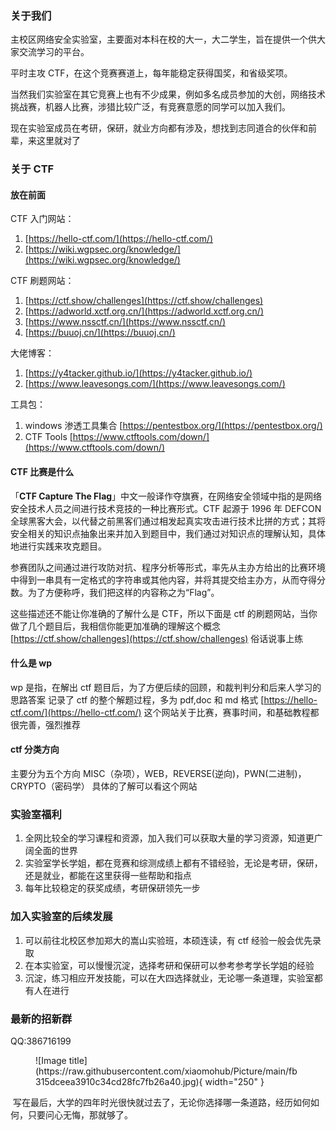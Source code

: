 ### 关于我们

主校区网络安全实验室，主要面对本科在校的大一，大二学生，旨在提供一个供大家交流学习的平台。

平时主攻 CTF，在这个竞赛赛道上，每年能稳定获得国奖，和省级奖项。

当然我们实验室在其它竞赛上也有不少成果，例如多名成员参加的大创，网络技术挑战赛，机器人比赛，涉猎比较广泛，有竞赛意愿的同学可以加入我们。

现在实验室成员在考研，保研，就业方向都有涉及，想找到志同道合的伙伴和前辈，来这里就对了

### 关于 CTF

#### 放在前面

CTF 入门网站： 

1. [https://hello-ctf.com/](https://hello-ctf.com/) 
2. [https://wiki.wgpsec.org/knowledge/](https://wiki.wgpsec.org/knowledge/) 

CTF 刷题网站： 

1. [https://ctf.show/challenges](https://ctf.show/challenges) 
2. [https://adworld.xctf.org.cn/](https://adworld.xctf.org.cn/) 
3. [https://www.nssctf.cn/](https://www.nssctf.cn/) 
4. [https://buuoj.cn/](https://buuoj.cn/) 

大佬博客： 

1. [https://y4tacker.github.io/](https://y4tacker.github.io/) 
2. [https://www.leavesongs.com/](https://www.leavesongs.com/) 

工具包： 

1. windows 渗透工具集合 [https://pentestbox.org/](https://pentestbox.org/) 
2. CTF Tools [https://www.ctftools.com/down/](https://www.ctftools.com/down/)

#### CTF 比赛是什么

「**CTF Capture The Flag**」中文一般译作夺旗赛，在网络安全领域中指的是网络安全技术人员之间进行技术竞技的一种比赛形式。CTF 起源于 1996 年 DEFCON 全球黑客大会，以代替之前黑客们通过相发起真实攻击进行技术比拼的方式；其将安全相关的知识点抽象出来并加入到题目中，我们通过对知识点的理解认知，具体地进行实践来攻克题目。

参赛团队之间通过进行攻防对抗、程序分析等形式，率先从主办方给出的比赛环境中得到一串具有一定格式的字符串或其他内容，并将其提交给主办方，从而夺得分数。为了方便称呼，我们把这样的内容称之为“Flag”。

这些描述还不能让你准确的了解什么是 CTF，所以下面是 ctf 的刷题网站，当你做了几个题目后，我相信你能更加准确的理解这个概念 [https://ctf.show/challenges](https://ctf.show/challenges) 俗话说事上练

#### 什么是 wp

wp 是指，在解出 ctf 题目后，为了方便后续的回顾，和裁判判分和后来人学习的思路答案 记录了 ctf 的整个解题过程，多为 pdf,doc 和 md 格式 [https://hello-ctf.com/](https://hello-ctf.com/) 这个网站关于比赛，赛事时间，和基础教程都很完善，强烈推荐

#### ctf 分类方向

主要分为五个方向 MISC（杂项），WEB，REVERSE(逆向)，PWN(二进制)，CRYPTO（密码学） 具体的了解可以看这个网站

### 实验室福利

1. 全网比较全的学习课程和资源，加入我们可以获取大量的学习资源，知道更广阔全面的世界 
2. 实验室学长学姐，都在竞赛和综测成绩上都有不错经验，无论是考研，保研，还是就业，都能在这里获得一些帮助和指点 
3. 每年比较稳定的获奖成绩，考研保研领先一步

### 加入实验室的后续发展

1. 可以前往北校区参加郑大的嵩山实验班，本硕连读，有 ctf 经验一般会优先录取 
2. 在本实验室，可以慢慢沉淀，选择考研和保研可以参考参考学长学姐的经验 
3. 沉淀，练习相应开发技能，可以在大四选择就业，无论哪一条道理，实验室都有人在进行

### 最新的招新群

QQ:386716199 

<figure markdown="span">
  ![Image title](https://raw.githubusercontent.com/xiaomohub/Picture/main/fb315dceea3910c34cd28fc7fb26a40.jpg){ width="250" }
</figure>

![]() 写在最后，大学的四年时光很快就过去了，无论你选择哪一条道路，经历如何如何，只要问心无悔，那就够了。